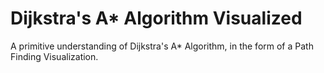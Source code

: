 # Dijkstra's A* Algorithm Visualized
A primitive understanding of Dijkstra's A* Algorithm, in the form of a Path Finding Visualization.
